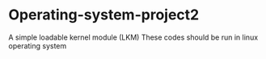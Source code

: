 # Operating-system-project2
A simple loadable kernel module (LKM)
These codes should be run in linux operating system
